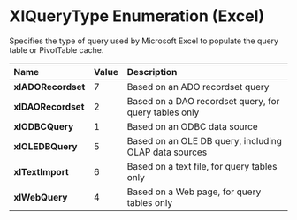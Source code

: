 
# XlQueryType Enumeration (Excel)

Specifies the type of query used by Microsoft Excel to populate the query table or PivotTable cache.



|**Name**|**Value**|**Description**|
|:-----|:-----|:-----|
|**xlADORecordset**|7|Based on an ADO recordset query|
|**xlDAORecordset**|2|Based on a DAO recordset query, for query tables only|
|**xlODBCQuery**|1|Based on an ODBC data source|
|**xlOLEDBQuery**|5|Based on an OLE DB query, including OLAP data sources|
|**xlTextImport**|6|Based on a text file, for query tables only|
|**xlWebQuery**|4|Based on a Web page, for query tables only|
